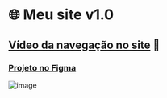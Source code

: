 # 🌐 Meu site v1.0

## [Vídeo da navegação no site](https://youtu.be/ISNifUIk4ZI) 🎉

### [Projeto no Figma](https://bit.ly/3rrXX9o)

![image](https://user-images.githubusercontent.com/77420289/110174824-7dff6280-7ddf-11eb-8f4b-ee036946c8c5.png)
